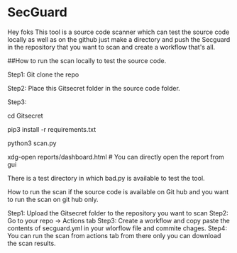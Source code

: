 # SecGuard
Hey foks This tool is a source code scanner which can test the source code locally as well as on the github just make a directory and push the Secguard in the repository that you want to scan and create a workflow that's all.

##How to run the scan locally to test the source code.

Step1:
Git clone the repo

Step2: 
Place this Gitsecret folder in the source code folder.

Step3:

cd Gitsecret

pip3 install -r requirements.txt

python3 scan.py

xdg-open reports/dashboard.html # You can directly open the report from gui

There is a  test directory in which bad.py is available to test the tool.

How to run the scan if the source code is available on Git hub and you want to run the scan on git hub only.

Step1:
Upload the Gitsecret folder to the repository you want to scan
Step2:
Go to your repo → Actions tab
Step3:
Create a workflow and copy paste the contents of secguard.yml in your wlorflow file and commite chages.
Step4: 
You can run the scan from actions tab from there only you can download the scan results.

